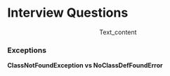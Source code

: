 # Interview Questions

<p style="text-align: center;">Text_content</p> 

### Exceptions
**ClassNotFoundException vs NoClassDefFoundError**























